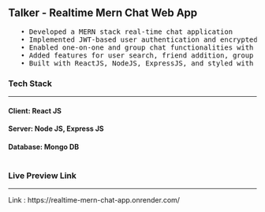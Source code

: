 <h2>Talker - Realtime Mern Chat Web App</h2>
<pre>
   • Developed a MERN stack real-time chat application
   • Implemented JWT-based user authentication and encrypted password protection with bcryptjs 
   • Enabled one-on-one and group chat functionalities with real-time notifications using socket.io 
   • Added features for user search, friend addition, group creation, and management by group admins 
   • Built with ReactJS, NodeJS, ExpressJS, and styled with ChakraUI for full responsiveness.</pre>

   
<h3>Tech Stack</h3>
<hr>
<h4><b>Client:</b> React JS
<h4><b>Server:</b> Node JS, Express JS
<h4><b>Database:</b> Mongo DB
<br><br>

<h3>Live Preview Link</h3>
<hr>
Link :  https://realtime-mern-chat-app.onrender.com/
